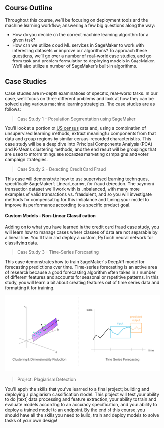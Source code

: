 ## Course Outline
Throughout this course, we’ll be focusing on deployment tools and the machine learning workflow; answering a few big questions along the way:

* How do you decide on the correct machine learning algorithm for a given task?
* How can we utilize cloud ML services in SageMaker to work with interesting datasets or improve our algorithms?
To approach these questions, we’ll go over a number of real-world case studies, and go from task and problem formulation to deploying models in SageMaker. We’ll also utilize a number of SageMaker’s built-in algorithms.

## Case Studies
Case studies are in-depth examinations of specific, real-world tasks. In our case, we’ll focus on three different problems and look at how they can be solved using various machine learning strategies. The case studies are as follows:

> Case Study 1 - Population Segmentation using SageMaker

You’ll look at a portion of [US census](https://www.census.gov/data.html) data and, using a combination of unsupervised learning methods, extract meaningful components from that data and group regions by similar census-recorded characteristics. This case study will be a deep dive into Principal Components Analysis (PCA) and K-Means clustering methods, and the end result will be groupings that are used to inform things like localized marketing campaigns and voter campaign strategies.

> Case Study 2 - Detecting Credit Card Fraud

This case will demonstrate how to use supervised learning techniques, specifically SageMaker’s LinearLearner, for fraud detection. The payment transaction dataset we'll work with is unbalanced, with many more examples of valid transactions vs. fraudulent, and so you will investigate methods for compensating for this imbalance and tuning your model to improve its performance according to a specific product goal.

#### Custom Models - Non-Linear Classification

Adding on to what you have learned in the credit card fraud case study, you will learn how to manage cases where classes of data are not separable by a linear line. You'll train and deploy a custom, PyTorch neural network for classifying data.

>  Case Study 3 - Time-Series Forecasting

This case demonstrates how to train SageMaker's DeepAR model for forecasting predictions over time. Time-series forecasting is an active area of research because a good forecasting algorithm often takes in a number of different features and accounts for seasonal or repetitive patterns. In this study, you will learn a bit about creating features out of time series data and formatting it for training.

<img src="/Visual Representations/clustering_time_series.png"/></p>

> Project: Plagiarism Detection

You'll apply the skills that you've learned to a final project; building and deploying a plagiarism classification model. This project will test your ability to do [text] data processing and feature extraction, your ability to train and evaluate models according to an accuracy specification, and your ability to deploy a trained model to an endpoint.
By the end of this course, you should have all the skills you need to build, train and deploy models to solve tasks of your own design!
